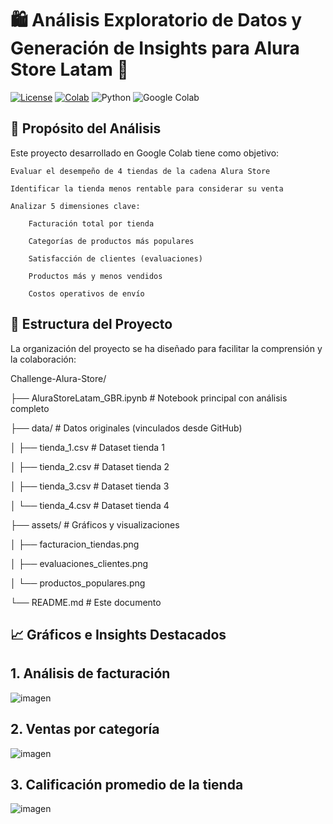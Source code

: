 # 🛍️ Análisis Exploratorio de Datos y Generación de Insights para Alura Store Latam 🚀

[![License](https://img.shields.io/badge/License-MIT-yellow.svg)](https://opensource.org/licenses/MIT)
[![Colab](https://colab.research.google.com/assets/colab-badge.svg)](https://colab.research.google.com/github/TuUsuarioDeGitHub/TuRepositorio/blob/main/AluraStoreLatam_GBR.ipynb)
![Python](https://img.shields.io/badge/python-3.x-blue.svg)
![Google Colab](https://img.shields.io/badge/Google%20Colab-F9AB00?style=for-the-badge&logo=googlecolab&logoColor=white)

## 🎯 Propósito del Análisis

Este proyecto desarrollado en Google Colab tiene como objetivo:

    Evaluar el desempeño de 4 tiendas de la cadena Alura Store

    Identificar la tienda menos rentable para considerar su venta

    Analizar 5 dimensiones clave:

        Facturación total por tienda

        Categorías de productos más populares

        Satisfacción de clientes (evaluaciones)

        Productos más y menos vendidos

        Costos operativos de envío

## 📂 Estructura del Proyecto

La organización del proyecto se ha diseñado para facilitar la comprensión y la colaboración:

Challenge-Alura-Store/

├── AluraStoreLatam_GBR.ipynb          # Notebook principal con análisis completo


├── data/                              # Datos originales (vinculados desde GitHub)

│   ├── tienda_1.csv                   # Dataset tienda 1

│   ├── tienda_2.csv                   # Dataset tienda 2

│   ├── tienda_3.csv                   # Dataset tienda 3

│   └── tienda_4.csv                   # Dataset tienda 4

├── assets/                            # Gráficos y visualizaciones

│   ├── facturacion_tiendas.png

│   ├── evaluaciones_clientes.png

│   └── productos_populares.png

└── README.md                          # Este documento

## 📈 Gráficos e Insights Destacados

## 1. Análisis de facturación

![imagen](https://github.com/user-attachments/assets/8069163b-2bdb-4c5c-956d-618e2ef2a004)

## 2. Ventas por categoría

![imagen](https://github.com/user-attachments/assets/e2851cd5-e4c5-4dde-85d6-631e0da0dc47)

## 3. Calificación promedio de la tienda

![imagen](https://github.com/user-attachments/assets/018409d1-ca6a-41a3-8b92-0660af79480a)





